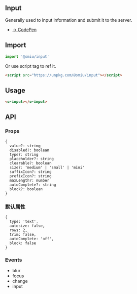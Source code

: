 ## Input

Generally used to input information and submit it to the server.

* [→ CodePen](https://codepen.io/omijs/pen/yLYMGqa)

## Import

```js
import '@omiu/input'
```

Or use script tag to ref it.


```html
<script src="https://unpkg.com/@omiu/input"></script>
```

## Usage

```html
<o-input></o-input>
```

## API

### Props

```tsx
{
  value?: string
  disabled?: boolean
  type?: string
  placeholder?: string
  clearable?: boolean
  size?: 'medium' | 'small' | 'mini'
  suffixIcon?: string
  prefixIcon?: string
  maxLength?: number
  autoComplete?: string
  block?: boolean
}
```

### 默认属性

```tsx
{
  type: 'text',
  autosize: false,
  rows: 2,
  trim: false,
  autoComplete: 'off',
  block: false
}
```
### Events

* blur
* focus
* change
* input
